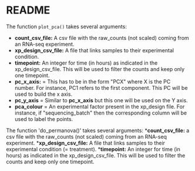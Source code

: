 # README

The function `plot_pca()` takes several arguments:
* __count_csv_file:__ A csv file with the raw_counts (not scaled) coming from an RNA-seq experiment. 
* __xp_design_csv_file:__ A file that links samples to their experimental condition.
* __timepoint:__ An integer for time (in hours) as indicated in the xp_design_csv_file. This will be used to filter the counts and keep only one timepoint.
* __pc_x_axis:__ = This has to be in the form "PCX" where X is the PC number. For instance, PC1 refers to the first component. This PC will be used to build the x axis. 
* __pc_y_axis__ = Similar to __pc_x_axis__ but this one will be used on the Y axis. 
* __pca_colour__ = An experimental factor present in the xp_design file. For instance, if "sequencing_batch" then the corresponding column will be used to label the points. 

The function 'do_permanova()' takes several arguments:
*__count_csv_file:__ a csv file with the raw_counts (not scaled) coming from an RNA-seq experiment.
*__xp_design_csv_file:__ A file that links samples to their experimental condition (= treatment).
*__timepoint:__ An integer for time (in hours) as indicated in the xp_design_csv_file. This will be used to filter the counts and keep only one timepoint.